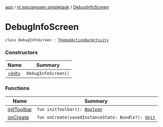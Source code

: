 [app](../../index.md) / [nl.mpcjanssen.simpletask](../index.md) / [DebugInfoScreen](.)

# DebugInfoScreen

`class DebugInfoScreen : `[`ThemedActionBarActivity`](../-themed-action-bar-activity/index.md)

### Constructors

| Name | Summary |
|---|---|
| [&lt;init&gt;](-init-.md) | `DebugInfoScreen()` |

### Functions

| Name | Summary |
|---|---|
| [initToolbar](init-toolbar.md) | `fun initToolbar(): `[`Boolean`](https://kotlinlang.org/api/latest/jvm/stdlib/kotlin/-boolean/index.html) |
| [onCreate](on-create.md) | `fun onCreate(savedInstanceState: Bundle?): `[`Unit`](https://kotlinlang.org/api/latest/jvm/stdlib/kotlin/-unit/index.html) |
